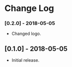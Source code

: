 # Change Log

### [0.2.0] - 2018-05-05

- Changed logo.

## [0.1.0] - 2018-05-05

- Initial release.
